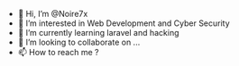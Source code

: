 - 👋 Hi, I’m @Noire7x
- 👀 I’m interested in Web Development and Cyber Security
- 🌱 I’m currently learning laravel and hacking
- 💞️ I’m looking to collaborate on ...
- 📫 How to reach me ?

<!---
Noire7x/Noire7x is a ✨ special ✨ repository because its `README.md` (this file) appears on your GitHub profile.
You can click the Preview link to take a look at your changes.
--->

